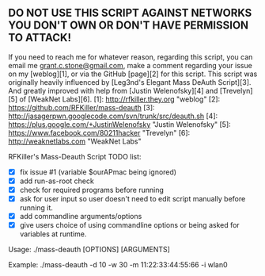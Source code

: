 DO NOT USE THIS SCRIPT AGAINST NETWORKS YOU DON'T OWN OR DON'T HAVE PERMISSION TO ATTACK!
-----------------------------------------------------------------------------------------

If you need to reach me for whatever reason, regarding this script, you can email me <grant.c.stone@gmail.com>, make a comment regarding your issue on my [weblog][1], or via the GitHub [page][2] for this script. This script was originally heavily influenced by [Leg3nd's Elegant Mass DeAuth Script][3]. And greatly improved with help from [Justin Welenofsky][4] and [Trevelyn][5] of [WeakNet Labs][6].
[1]: http://rfkiller.they.org "weblog"
[2]: https://github.com/RFKiller/mass-deauth
[3]: http://jasagerpwn.googlecode.com/svn/trunk/src/deauth.sh
[4]: https://plus.google.com/+JustinWelenofsky "Justin Welenofsky"
[5]: https://www.facebook.com/80211hacker "Trevelyn"
[6]: http://weaknetlabs.com "WeakNet Labs"

RFKiller's Mass-Deauth Script TODO list:
- [x] fix issue #1 (variable $ourAPmac being ignored)
- [x] add run-as-root check
- [x] check for required programs before running
- [x] ask for user input so user doesn't need to edit script manually before running it.
- [x] add commandline arguments/options
- [x] give users choice of using commandline options or being asked for variables at runtime.

Usage: ./mass-deauth [OPTIONS] [ARGUMENTS]

Example: ./mass-deauth -d 10 -w 30 -m 11:22:33:44:55:66 -i wlan0
